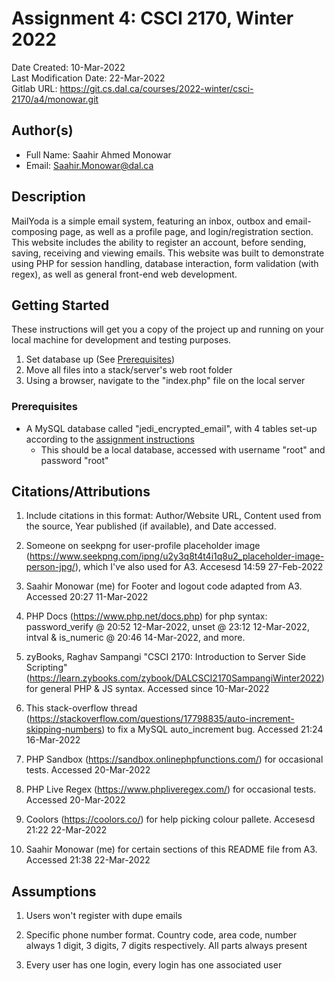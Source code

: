 <!--- The following README.md sample file was adapted from https://gist.github.com/PurpleBooth/109311bb0361f32d87a2#file-readme-template-md by Raghav Sampangi for academic use ---> 
# Assignment 4: CSCI 2170, Winter 2022

Date Created: 10-Mar-2022  
Last Modification Date: 22-Mar-2022  
Gitlab URL: https://git.cs.dal.ca/courses/2022-winter/csci-2170/a4/monowar.git

## Author(s)

- Full Name: Saahir Ahmed Monowar  
- Email: Saahir.Monowar@dal.ca

## Description

MailYoda is a simple email system, featuring an inbox, outbox and email-composing page, as well as a profile page, and login/registration section. This website includes the ability to register an account, before sending, saving, receiving and viewing emails. This website was built to demonstrate using PHP for session handling, database interaction, form validation (with regex), as well as general front-end web development.

## Getting Started

These instructions will get you a copy of the project up and running on your local machine for development and testing purposes.

1. Set database up (See [Prerequisites](#prerequisites))
1. Move all files into a stack/server's web root folder
1. Using a browser, navigate to the "index.php" file on the local server

### Prerequisites

- A MySQL database called "jedi_encrypted_email", with 4 tables set-up according to the [assignment instructions](https://dal.brightspace.com/content/enforced/201526-20750.202220/AssignmentFiles/A4/MailYoda_ERD.png?_&d2lSessionVal=fXV63pkwEJHeSkYOaSKEL8WfF&ou=201526)
	- This should be a local database, accessed with username "root" and password "root"

## Citations/Attributions
1. Include citations in this format:
Author/Website URL, Content used from the source, Year published (if available), and Date accessed.

1. Someone on seekpng for user-profile placeholder image (https://www.seekpng.com/ipng/u2y3q8t4t4i1q8u2_placeholder-image-person-jpg/), which I've also used for A3. Accesesd 14:59 27-Feb-2022

1. Saahir Monowar (me) for Footer and logout code adapted from A3. Accessed 20:27 11-Mar-2022

1. PHP Docs (https://www.php.net/docs.php) for php syntax: password_verify @ 20:52 12-Mar-2022, unset @ 23:12 12-Mar-2022, intval & is_numeric @ 20:46 14-Mar-2022, and more.

1. zyBooks, Raghav Sampangi "CSCI 2170: Introduction to Server Side Scripting" (https://learn.zybooks.com/zybook/DALCSCI2170SampangiWinter2022) for general PHP & JS syntax. Accessed since 10-Mar-2022

1. This stack-overflow thread (https://stackoverflow.com/questions/17798835/auto-increment-skipping-numbers) to fix a MySQL auto_increment bug. Accessed 21:24 16-Mar-2022

1. PHP Sandbox (https://sandbox.onlinephpfunctions.com/) for occasional tests. Accessed 20-Mar-2022

1. PHP Live Regex (https://www.phpliveregex.com/) for occasional tests. Accessed 20-Mar-2022

1. Coolors (https://coolors.co/) for help picking colour pallete. Accesesd 21:22 22-Mar-2022

1. Saahir Monowar (me) for certain sections of this README file from A3. Accessed 21:38 22-Mar-2022

## Assumptions
1. Users won't register with dupe emails

1. Specific phone number format. Country code, area code, number always 1 digit, 3 digits, 7 digits respectively. All parts always present

1. Every user has one login, every login has one associated user